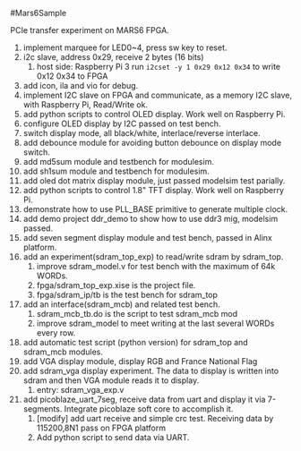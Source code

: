 #Mars6Sample

PCIe transfer experiment on MARS6 FPGA.

1. implement marquee for LED0~4, press sw key to reset.
1. i2c slave, address 0x29, receive 2 bytes (16 bits)
    1. host side: Raspberry Pi 3 run ``i2cset -y 1 0x29 0x12 0x34`` to write 0x12 0x34 to FPGA
1. add icon, ila and vio for debug.
1. implement I2C slave on FPGA and communicate, as a memory I2C slave, with Raspberry Pi, Read/Write ok.
1. add python scripts to control OLED display. Work well on Raspberry Pi.
1. configure OLED display by I2C passed on test bench.
1. switch display mode, all black/white, interlace/reverse interlace.
1. add debounce module for avoiding button debounce on display mode switch.
1. add md5sum module and testbench for modulesim.
1. add sh1sum module and testbench for modulesim.
1. add oled dot matrix display module, just passed modelsim test parially.
1. add python scripts to control 1.8" TFT display. Work well on Raspberry Pi.
1. demonstrate how to use PLL\_BASE primitive to generate multiple clock.
1. add demo project ddr\_demo to show how to use ddr3 mig, modelsim passed.
1. add seven segment display module and test bench, passed in Alinx platform.
1. add an experiment(sdram\_top\_exp) to read/write sdram by sdram\_top.
    1. improve sdram\_model.v for test bench with the maximum of 64k WORDs.
    1. fpga/sdram\_top\_exp.xise is the project file.
    1. fpga/sdram\_ip/tb is the test bench for sdram\_top
1. add an interface(sdram\_mcb) and related test bench.
    1. sdram\_mcb\_tb.do is the script to test sdram\_mcb mod
    1. improve sdram\_model to meet writing at the last several WORDs every row.
1. add automatic test script (python version) for sdram\_top and sdram\_mcb modules.
1. add VGA display module, display RGB and France National Flag
1. add sdram\_vga display experiment. The data to display is written into sdram and then VGA module reads it to display.
    1. entry: sdram\_vga\_exp.v
1. add picoblaze\_uart\_7seg, receive data from uart and display it via 7-segments. Integrate picoblaze soft core to accomplish it. 
    1. [modify] add uart receive and simple crc test. Receiving data by 115200,8N1 pass on FPGA platform
    1. Add python script to send data via UART.

